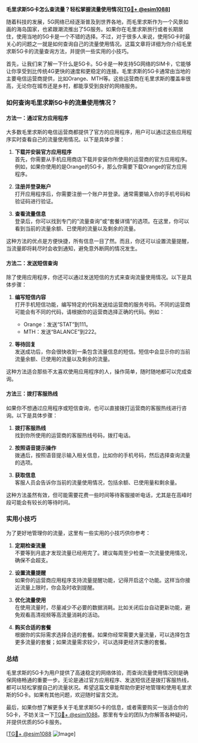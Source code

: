 **毛里求斯5G卡怎么查流量？轻松掌握流量使用情况[[TG💪+ @esim1088](https://t.me/s/esim1088)]**

随着科技的发展，5G网络已经逐渐普及到世界各地，而毛里求斯作为一个风景如画的海岛国家，也紧跟潮流推出了5G服务。如果你在毛里求斯旅行或者长期居住，使用当地的5G卡是一个不错的选择。不过，对于很多人来说，使用5G卡时最关心的问题之一就是如何查询自己的流量使用情况。这篇文章将详细为你介绍毛里求斯5G卡的流量查询方法，并提供一些实用的小技巧。

首先，让我们来了解一下什么是5G卡。5G卡是一种支持5G网络的SIM卡，它能够让你享受到比传统4G更快的速度和更稳定的连接。毛里求斯的5G卡通常由当地的主要电信运营商提供，比如Orange、MTH等。这些运营商在毛里求斯的覆盖率很高，无论你在城市还是乡村，都能享受到良好的网络服务。

### 如何查询毛里求斯5G卡的流量使用情况？

#### 方法一：通过官方应用程序

大多数毛里求斯的电信运营商都提供了官方的应用程序，用户可以通过这些应用程序实时查看自己的流量使用情况。以下是具体步骤：

1. **下载并安装官方应用程序**  
   首先，你需要从手机应用商店下载并安装你所使用的运营商的官方应用程序。例如，如果你使用的是Orange的5G卡，那么你需要下载Orange的官方应用程序。

2. **注册并登录账户**  
   打开应用程序后，你需要注册一个账户并登录。通常需要输入你的手机号码和验证码进行验证。

3. **查看流量信息**  
   登录后，你可以找到专门的“流量查询”或“套餐详情”的选项。在这里，你可以看到当前的流量余额、已使用的流量以及剩余的流量。

这种方法的优点是方便快捷，所有信息一目了然。而且，你还可以设置流量提醒，当流量即将耗尽时会收到通知，避免意外断网的情况发生。

#### 方法二：发送短信查询

除了使用应用程序，你还可以通过发送短信的方式来查询流量使用情况。以下是具体步骤：

1. **编写短信内容**  
   打开手机短信功能，编写特定的代码发送给运营商的服务号码。不同的运营商可能会有不同的代码，请根据你的运营商选择正确的代码。例如：
   - Orange：发送“STAT”到111。
   - MTH：发送“BALANCE”到222。

2. **等待回复**  
   发送成功后，你会很快收到一条包含流量信息的短信。短信中会显示你的当前流量余额、已使用的流量以及剩余的流量。

这种方法适合那些不太喜欢使用应用程序的人，操作简单，随时随地都可以完成查询。

#### 方法三：拨打客服热线

如果你不想通过应用程序或短信查询，也可以直接拨打运营商的客服热线进行咨询。以下是具体步骤：

1. **拨打客服热线**  
   找到你所使用的运营商的客服热线号码，拨打电话。

2. **按照语音提示操作**  
   拨通后，按照语音提示输入相关信息，比如你的手机号码，然后选择查询流量的选项。

3. **获取信息**  
   客服人员会告诉你当前的流量使用情况，包括余额、已使用量和剩余量。

这种方法虽然有效，但可能需要花费一些时间等待客服接听电话，尤其是在高峰时段可能会有较长的等待时间。

### 实用小技巧

为了更好地管理你的流量，这里有一些实用的小技巧供你参考：

1. **定期检查流量**  
   不要等到月底才发现流量已经用完了。建议每周至少检查一次流量使用情况，确保不会超支。

2. **设置流量提醒**  
   如果你的运营商应用程序支持流量提醒功能，记得开启这个功能。这样当你接近流量上限时，你会及时收到提醒。

3. **优化流量使用**  
   在使用流量时，尽量减少不必要的数据消耗。比如关闭后台自动更新功能，避免观看高清视频等高流量消耗的活动。

4. **购买合适的套餐**  
   根据你的实际需求选择合适的套餐。如果你经常需要大量流量，可以选择包含更多流量的套餐；如果流量需求较少，可以选择更经济实惠的套餐。

### 总结

毛里求斯的5G卡为用户提供了高速稳定的网络体验，而查询流量使用情况则是确保网络畅通的重要一步。无论是通过官方应用程序、发送短信还是拨打客服热线，都可以轻松掌握自己的流量状况。希望这篇文章能帮助你更好地管理和使用毛里求斯的5G卡。如果有其他问题，欢迎随时留言交流。

最后，如果你想了解更多关于毛里求斯5G卡的信息，或者需要购买一张适合你的5G卡，不妨关注一下[TG💪+ @esim1088](https://t.me/s/esim1088)。那里有专业的团队为你解答各种疑问，并提供优质的5G卡服务。

[[TG💪+ @esim1088](https://t.me/s/esim1088) ![Image](https://i.postimg.cc/4NQfJmqS/Snipaste-2025-05-13-00-14-12.png)]